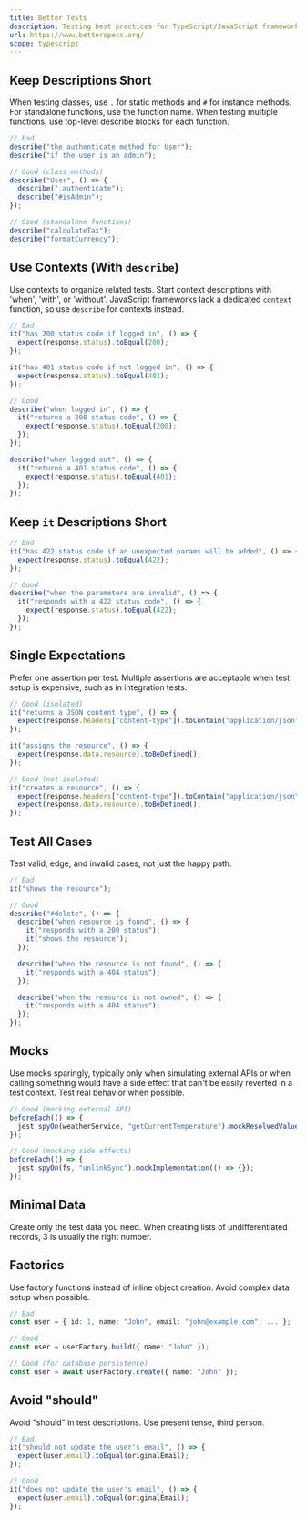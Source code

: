 ```yaml
---
title: Better Tests
description: Testing best practices for TypeScript/JavaScript frameworks like Jest, Vitest, and Bun, adapted from betterspecs.org
url: https://www.betterspecs.org/
scope: typescript
---
```


## Keep Descriptions Short

When testing classes, use `.` for static methods and `#` for instance methods. For standalone functions, use the function name. When testing multiple functions, use top-level describe blocks for each function.

```typescript
// Bad
describe("the authenticate method for User");
describe("if the user is an admin");

// Good (class methods)
describe("User", () => {
  describe(".authenticate");
  describe("#isAdmin");
});

// Good (standalone functions)
describe("calculateTax");
describe("formatCurrency");
```

## Use Contexts (With `describe`)

Use contexts to organize related tests. Start context descriptions with 'when', 'with', or 'without'. JavaScript frameworks lack a dedicated `context` function, so use `describe` for contexts instead.

```typescript
// Bad
it("has 200 status code if logged in", () => {
  expect(response.status).toEqual(200);
});

it("has 401 status code if not logged in", () => {
  expect(response.status).toEqual(401);
});

// Good
describe("when logged in", () => {
  it("returns a 200 status code", () => {
    expect(response.status).toEqual(200);
  });
});

describe("when logged out", () => {
  it("returns a 401 status code", () => {
    expect(response.status).toEqual(401);
  });
});
```

## Keep `it` Descriptions Short

```typescript
// Bad
it("has 422 status code if an unexpected params will be added", () => {
  expect(response.status).toEqual(422);
});

// Good
describe("when the parameters are invalid", () => {
  it("responds with a 422 status code", () => {
    expect(response.status).toEqual(422);
  });
});
```

## Single Expectations

Prefer one assertion per test. Multiple assertions are acceptable when test setup is expensive, such as in integration tests.

```typescript
// Good (isolated)
it("returns a JSON content type", () => {
  expect(response.headers["content-type"]).toContain("application/json");
});

it("assigns the resource", () => {
  expect(response.data.resource).toBeDefined();
});

// Good (not isolated)
it("creates a resource", () => {
  expect(response.headers["content-type"]).toContain("application/json");
  expect(response.data.resource).toBeDefined();
});
```

## Test All Cases

Test valid, edge, and invalid cases, not just the happy path.

```typescript
// Bad
it("shows the resource");

// Good
describe("#delete", () => {
  describe("when resource is found", () => {
    it("responds with a 200 status");
    it("shows the resource");
  });

  describe("when the resource is not found", () => {
    it("responds with a 404 status");
  });

  describe("when the resource is not owned", () => {
    it("responds with a 404 status");
  });
});
```

## Mocks

Use mocks sparingly, typically only when simulating external APIs or when calling something would have a side effect that can't be easily reverted in a test context. Test real behavior when possible.

```typescript
// Good (mocking external API)
beforeEach(() => {
  jest.spyOn(weatherService, "getCurrentTemperature").mockResolvedValue(72);
});

// Good (mocking side effects)
beforeEach(() => {
  jest.spyOn(fs, "unlinkSync").mockImplementation(() => {});
});
```

## Minimal Data

Create only the test data you need. When creating lists of undifferentiated records, 3 is usually the right number.

## Factories

Use factory functions instead of inline object creation. Avoid complex data setup when possible.

```typescript
// Bad
const user = { id: 1, name: "John", email: "john@example.com", ... };

// Good
const user = userFactory.build({ name: "John" });

// Good (for database persistence)
const user = await userFactory.create({ name: "John" });
```

## Avoid "should"

Avoid "should" in test descriptions. Use present tense, third person.

```typescript
// Bad
it("should not update the user's email", () => {
  expect(user.email).toEqual(originalEmail);
});

// Good
it("does not update the user's email", () => {
  expect(user.email).toEqual(originalEmail);
});
```
